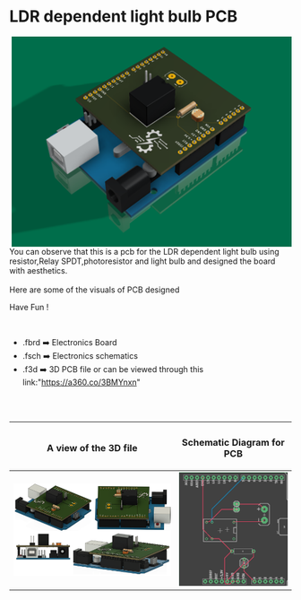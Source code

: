 


<h1>LDR dependent light bulb PCB</h1>

<div>
   <img width=500 align=right src="https://github.com/Electroversity/Electroverse/blob/main/PCB%20Designs/42-LDR%20dependent%20light%20bulb/LDR_PCB%20v3.png">
   <p>You can observe that this is a pcb for the LDR dependent light bulb using resistor,Relay SPDT,photoresistor and light bulb and designed the board with aesthetics.<br><br>Here are some of the visuals of PCB designed<br>
        
   Have Fun !
  </p>
<br>

   - .fbrd ➡️ Electronics Board
   - .fsch ➡️ Electronics schematics
   - .f3d  ➡️ 3D PCB file or can be viewed through this link:"https://a360.co/3BMYnxn"
   
<br> <br>  
<div align=center>
   
| <h3>A view of the 3D file</h2> | <h3>Schematic Diagram for PCB</h3> |      
| --- | --- |
| <img width=850 align=center src="https://github.com/Electroversity/Electroverse/blob/main/PCB%20Designs/42-LDR%20dependent%20light%20bulb/img1.png"><br><img width=850 align=center src="https://github.com/Electroversity/Electroverse/blob/main/PCB%20Designs/42-LDR%20dependent%20light%20bulb/img2.png"> |    <img width="450" src="https://github.com/Electroversity/Electroverse/blob/main/PCB%20Designs/42-LDR%20dependent%20light%20bulb/schematics.png"> | 
 
</div>

 




